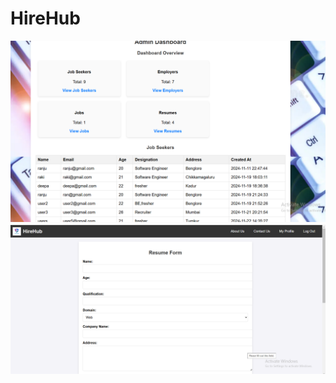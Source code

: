 # HireHub


![image alt](https://github.com/RANJITHA14102004/HireHub/blob/fb0f50b07305c96c868c42b1d9fd70098a8a2bae/Screenshot%202024-11-23%20165800.png)
![image alt](https://github.com/RANJITHA14102004/HireHub/blob/83cf361293b6043b7e0339bd328de7a98160f37f/Screenshot%202024-11-23%20165656.png)
